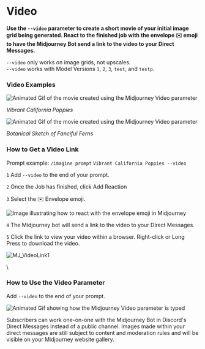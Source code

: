 # Video

**Use the `--video` parameter to create a short movie of your initial image grid being generated. React to the finished job with the envelope ✉️ emoji to have the Midjourney Bot send a link to the video to your Direct Messages.**

`--video` only works on image grids, not upscales.\
`--video` works with Model Versions `1`, `2`, `3`, `test`, and `testp`.



### Video Examples <a href="#video-examples" id="video-examples"></a>

![Animated Gif of the movie created using the Midjourney Video parameter](https://cdn.document360.io/3040c2b6-fead-4744-a3a9-d56d621c6c7e/Images/Documentation/MJ\_VideoResult.gif)

_Vibrant California Poppies_

![Animated Gif of the movie created using the Midjourney Video parameter](https://cdn.document360.io/3040c2b6-fead-4744-a3a9-d56d621c6c7e/Images/Documentation/MJ\_VideoResult2.gif)

_Botanical Sketch of Fanciful Ferns_



### How to Get a Video Link <a href="#how-to-get-a-video-link" id="how-to-get-a-video-link"></a>

Prompt example: `/imagine prompt` `Vibrant California Poppies --video`

`1` Add `--video` to the end of your prompt.

`2` Once the Job has finished, click Add Reaction

`3` Select the ✉️ Envelope emoji.

![Image illustrating how to react with the envelope emoji in Midjourney](https://cdn.document360.io/3040c2b6-fead-4744-a3a9-d56d621c6c7e/Images/Documentation/MJ\_Video\_EmojiReact.png)

`4` The Midjourney bot will send a link to the video to your Direct Messages.

`5` Click the link to view your video within a browser. Right-click or Long Press to download the video.

![MJ\_VideoLink1](https://cdn.document360.io/3040c2b6-fead-4744-a3a9-d56d621c6c7e/Images/Documentation/MJ\_VideoLink\(1\).png)

\




### How to Use the Video Parameter <a href="#how-to-use-the-video-parameter" id="how-to-use-the-video-parameter"></a>

Add `--video` to the end of your prompt.

![Animated Gif showing how the Midjourney Video parameter is typed](https://cdn.document360.io/3040c2b6-fead-4744-a3a9-d56d621c6c7e/Images/Documentation/MJ\_Parameter\_Video.gif)

Subscribers can work one-on-one with the Midjourney Bot in Discord's Direct Messages instead of a public channel. Images made within your direct messages are still subject to content and moderation rules and will be visible on your Midjourney website gallery.
